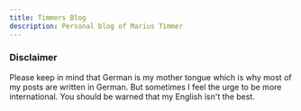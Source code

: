```yaml
---
title: Timmers Blog
description: Personal blog of Marius Timmer
---
```


### Disclaimer
Please keep in mind that German is my mother tongue which is why most of my posts are written in German. But sometimes I feel the urge to be more international. You should be warned that my English isn't the best.